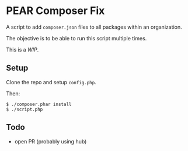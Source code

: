 # PEAR Composer Fix

A script to add `composer.json` files to all packages within an organization.

The objective is to be able to run this script multiple times.

This is a _WIP_.

## Setup

Clone the repo and setup `config.php`.

Then:

```
$ ./composer.phar install
$ ./script.php
```

## Todo

 * open PR (probably using hub)

